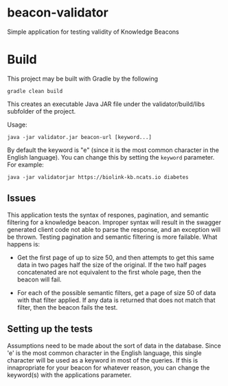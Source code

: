 # beacon-validator

Simple application for testing validity of Knowledge Beacons

# Build

This project may be built with Gradle by the following

	gradle clean build

This creates an executable Java JAR file under the validator/build/libs subfolder of the project.

Usage:

`java -jar validator.jar beacon-url [keyword...]`

By default the keyword is "e" (since it is the most common character in the English language). You can change this by setting the `keyword` parameter. For example:

`java -jar validatorjar https://biolink-kb.ncats.io diabetes`

## Issues

This application tests the syntax of respones, pagination, and semantic filtering for a knowledge beacon. Improper syntax will result in the swagger generated client code not able to parse the response, and an exception will be thrown. Testing pagination and semantic filtering is more failable. What happens is:

- Get the first page of up to size 50, and then attempts to get this same data in two pages half the size of the original. If the two half pages concatenated are not equivalent to the first whole page, then the beacon will fail.

- For each of the possible semantic filters, get a page of size 50 of data with that filter applied. If any data is returned that does not match that filter, then the beacon fails the test.


## Setting up the tests

Assumptions need to be made about the sort of data in the database. Since 'e' is the most common character in the English language, this single character will be used as a keyword in most of the queries. If this is innapropriate for your beacon for whatever reason, you can change the keyword(s) with the applications parameter.

